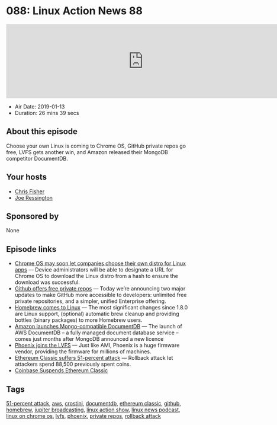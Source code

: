 # 088: Linux Action News 88

<iframe src="https://player.fireside.fm/v2/DAcK9LdX+jMDCLZYa?theme=dark" width="740" height="200" frameborder="0" scrolling="no"></iframe>

* Air Date: 2019-01-13
* Duration: 26 mins 39 secs

## About this episode

Choose your own Linux is coming to Chrome OS, GitHub private repos go free, LVFS gets another win, and Amazon released their MongoDB competitor DocumentDB.

## Your hosts
* [Chris Fisher](https://linuxactionnews.com/hosts/chris)
* [Joe Ressington](https://linuxactionnews.com/hosts/joe)

## Sponsored by

None



## Episode links

  * [Chrome OS may soon let companies choose their own distro for Linux apps](https://9to5google.com/2019/01/09/chrome-os-enterprise-linux-distros-apps/ "Chrome OS may soon let companies choose their own distro for Linux apps") — Device administrators will be able to designate a URL for Chrome OS to download the Linux distro from a hash to ensure the download was successful.
  * [Github offers free private repos](https://blog.github.com/2019-01-07-new-year-new-github/ "Github offers free private repos") — Today we’re announcing two major updates to make GitHub more accessible to developers: unlimited free private repositories, and a simpler, unified Enterprise offering. 
  * [Homebrew comes to Linux](https://brew.sh/2019/01/09/homebrew-1.9.0/ "Homebrew comes to Linux") — The most significant changes since 1.8.0 are Linux support, (optional) automatic brew cleanup and providing bottles (binary packages) to more Homebrew users.
  * [Amazon launches Mongo-compatible DocumentDB](https://www.theregister.co.uk/2019/01/10/amazon_documentdb/ "Amazon launches Mongo-compatible DocumentDB") — The launch of AWS DocumentDB – a fully managed document database service – comes just months after MongoDB announced a new licence 
  * [Phoenix joins the LVFS](https://blogs.gnome.org/hughsie/2019/01/09/phoenix-joins-the-lvfs/ "Phoenix joins the LVFS") — Just like AMI, Phoenix is a huge firmware vendor, providing the firmware for millions of machines.
  * [Ethereum Classic suffers 51-percent attack](https://arstechnica.com/information-technology/2019/01/almost-500000-in-ethereum-coin-stolen-by-forking-its-blockchain/ "Ethereum Classic suffers 51-percent attack") — Rollback attack let attackers spend 88,500 previously spent coins.
  * [Coinbase Suspends Ethereum Classic](https://www.coindesk.com/coinbase-suspends-ethereum-classic-after-blockchain-history-rewrites "Coinbase Suspends Ethereum Classic")



## Tags

[51-percent attack](https://linuxactionnews.com/tags/51-percent%20attack), [aws](https://linuxactionnews.com/tags/aws), [crostini](https://linuxactionnews.com/tags/crostini), [documentdb](https://linuxactionnews.com/tags/documentdb), [ethereum classic](https://linuxactionnews.com/tags/ethereum%20classic), [github](https://linuxactionnews.com/tags/github), [homebrew](https://linuxactionnews.com/tags/homebrew), [jupiter broadcasting](https://linuxactionnews.com/tags/jupiter%20broadcasting), [linux action show](https://linuxactionnews.com/tags/linux%20action%20show), [linux news podcast](https://linuxactionnews.com/tags/linux%20news%20podcast), [linux on chrome os](https://linuxactionnews.com/tags/linux%20on%20chrome%20os), [lvfs](https://linuxactionnews.com/tags/lvfs), [phoenix](https://linuxactionnews.com/tags/phoenix), [private repos](https://linuxactionnews.com/tags/private%20repos), [rollback attack](https://linuxactionnews.com/tags/rollback%20attack)